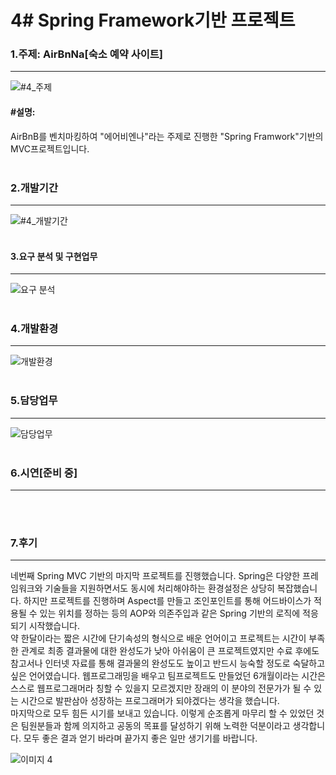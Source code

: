 # 4# Spring Framework기반 프로젝트

### 1.주제: AirBnNa[숙소 예약 사이트]
--------------------------------------------------------------------
![#4_주제](https://user-images.githubusercontent.com/69965049/112094109-02265800-8bde-11eb-8869-b36ccb2a461a.png)
#### #설명:
AirBnB를 벤치마킹하여 "에어비엔나"라는 주제로 진행한 "Spring Framwork"기반의 MVC프로젝트입니다.
<br><br>


### 2.개발기간
--------------------------------------------------------------------
![#4_개발기간](https://user-images.githubusercontent.com/69965049/112073337-3df9f700-8bb7-11eb-9f66-d3c8bc9e31df.png)
<br><br>


#### 3.요구 분석 및 구현업무
--------------------------------------------------------------------
![요구 분석](https://user-images.githubusercontent.com/69965049/112410553-b4852900-8d5e-11eb-91b3-7982aadb08cb.png)
<br><br>


### 4.개발환경
--------------------------------------------------------------------
![개발환경](https://user-images.githubusercontent.com/69965049/112410617-cebf0700-8d5e-11eb-9fef-5cc68169cb3c.png)
<br><br>


### 5.담당업무
--------------------------------------------------------------------
![담당업무](https://user-images.githubusercontent.com/69965049/112410751-1180df00-8d5f-11eb-96ce-6f760c19ea3f.png)
<br><br>


### 6.시연[준비 중]
--------------------------------------------------------------------
<br><br>

### 7.후기
--------------------------------------------------------------------
네번째  Spring MVC 기반의 마지막 프로젝트를 진행했습니다. Spring은 다양한 프레임워크와 기술들을 지원하면서도 동시에 처리해야하는 환경설정은 상당히 복잡했습니다. 하지만 프로젝트를 진행하며  Aspect를  만들고 조인포인트를 통해 어드바이스가 적용될 수 있는 위치를 정하는 등의 AOP와 의존주입과 같은 Spring 기반의 로직에 적응되기 시작했습니다.<br>
약 한달이라는 짧은 시간에 단기속성의 형식으로 배운 언어이고 프로젝트는  시간이 부족한  관계로 최종 결과물에 대한 완성도가 낮아 아쉬움이 큰 프로젝트였지만 수료 후에도  참고서나 인터넷 자료를 통해 결과물의 완성도도 높이고  반드시 능숙할 정도로 숙달하고 싶은 언어였습니다.  웹프로그래밍을 배우고 팀프로젝트도 만들었던 6개월이라는 시간은 스스로 웹프로그래머라 칭할 수 있을지 모르겠지만 장래의 이 분야의 전문가가 될 수 있는 시간으로 발판삼아 성장하는 프로그래머가 되야겠다는 생각을 했습니다. <br>
마지막으로 모두 힘든 시기를 보내고 있습니다. 이렇게 순조롭게 마무리 할 수 있었던 것은 팀원분들과 함께 의지하고 공동의 목표를 달성하기 위해 노력한 덕분이라고 생각합니다. 모두 좋은 결과 얻기 바라며 끝가지 좋은 일만 생기기를 바랍니다.

![이미지 4](https://user-images.githubusercontent.com/69965049/112767286-d5949500-9050-11eb-929b-0fc2b168ff3d.png)
<br><br>
